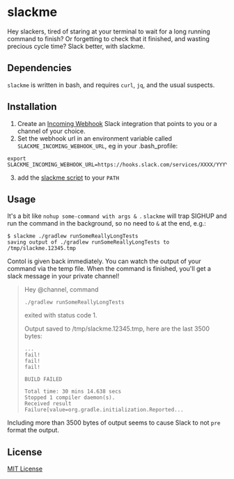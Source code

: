 # slackme

Hey slackers, tired of staring at your terminal to wait for a long running command to finish? Or forgetting to check that it finished, and wasting precious cycle time? Slack better, with slackme.

## Dependencies

`slackme` is written in bash, and requires `curl`, `jq`, and the usual suspects. 

## Installation

1. Create an [Incoming Webhook](https://my.slack.com/services/new/incoming-webhook/) Slack integration that points to you or a channel of your choice.
2. Set the webhook url in an environment variable called `SLACKME_INCOMING_WEBHOOK_URL`, eg in your .bash_profile:

```
export SLACKME_INCOMING_WEBHOOK_URL=https://hooks.slack.com/services/XXXX/YYYY/ZZZZ
```
3. add the [slackme script](/slackme) to your `PATH`

## Usage

It's a bit like `nohup some-command with args & `. `slackme` will trap SIGHUP and run the command in the background, so no need to `&` at the end, e.g.:

```
$ slackme ./gradlew runSomeReallyLongTests
saving output of ./gradlew runSomeReallyLongTests to /tmp/slackme.12345.tmp
```  

Contol is given back immediately. You can watch the output of your command via the temp file. When the command is finished, you'll get a slack message in your private channel!

>Hey @channel, command
>```
>./gradlew runSomeReallyLongTests
>```
>exited with status code 1.
>
> Output saved to /tmp/slackme.12345.tmp, here are the last 3500 bytes:
>```
>...
>fail!
>fail!
>fail!
>
>BUILD FAILED
>
>Total time: 30 mins 14.638 secs
>Stopped 1 compiler daemon(s).
>Received result Failure[value=org.gradle.initialization.Reported...
>```

Including more than 3500 bytes of output seems to cause Slack to not `pre` format the output. 

## License

[MIT License](/LICENSE)

